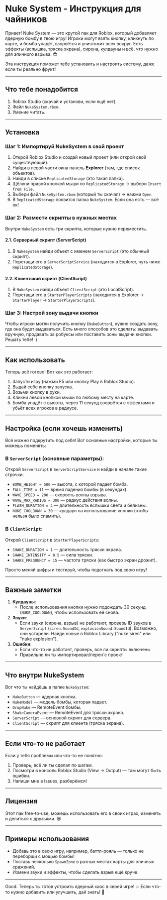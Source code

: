 # Nuke System - Инструкция для чайников

Привет! Nuke System — это крутой пак для Roblox, который добавляет ядерную бомбу в твою игру!
Игроки могут взять кнопку, кликнуть по карте, и бомба упадёт, взорвётся и уничтожит всех вокруг.
Есть эффекты (вспышка, тряска экрана), сирена, кулдауны и всё, что нужно для эпичного взрыва. 😎

Эта инструкция поможет тебе установить и настроить систему, даже если ты реально фрукт!

---

## Что тебе понадобится
1. Roblox Studio (скачай и установи, если ещё нет).
2. Файл `NukeSystem.rbxm`.
3. Умение читать.

---

## Установка

### Шаг 1: Импортируй NukeSystem в свой проект
1. Открой Roblox Studio и создай новый проект (или открой свой существующий).
2. Найди в левой части окна панель **Explorer** (там, где список объектов).
3. Найди в списке `ReplicatedStorage` (это такая папка).
4. Щёлкни правой кнопкой мыши по `ReplicatedStorage` → выбери `Insert from File`.
5. Выбери файл `NukeSystem.rbxm` (который ты скачал) → нажми `Open`.
6. В `ReplicatedStorage` появится папка `NukeSystem`. Если она есть — всё ок!

### Шаг 2: Размести скрипты в нужных местах
Внутри `NukeSystem` есть три скрипта, которые нужно переместить.

#### 2.1. Серверный скрипт (ServerScript)
1. В `NukeSystem` найди объект с именем `ServerScript` (это обычный скрипт).
2. Перетащи его в `ServerScriptService` (находится в Explorer, чуть ниже `ReplicatedStorage`).

#### 2.2. Клиентский скрипт (ClientScript)
1. В `NukeSystem` найди объект `ClientScript` (это LocalScript).
2. Перетащи его в `StarterPlayerScripts` (находится в Explorer → `StarterPlayer` → `StarterPlayerScripts`).

### Шаг 3: Настрой зону выдачи кнопки
Чтобы игроки могли получить кнопку (`NukeButton`), нужно создать зону, где она будет выдаваться.
Есть много способов это сделать: выдавать вручную, продавать за робуксы или поставить зоны выдачи кнопки.
Решать тебе! :)

---

## Как использовать
Теперь всё готово! Вот как это работает:
1. Запусти игру (нажми F5 или кнопку Play в Roblox Studio).
2. Выдай себе кнопку запуска.
3. Возьми кнопку в руки.
4. Кликни левой кнопкой мыши по любому месту на карте.
5. Бомба упадёт с высоты, через 11 секунд взорвётся с эффектами и убьёт всех игроков в радиусе.

---

## Настройка (если хочешь изменить)
Всё можно подкрутить под себя! Вот основные настройки, которые ты можешь поменять:

### В `ServerScript` (основные параметры):
Открой `ServerScript` в `ServerScriptService` и найди в начале такие строчки:
- `BOMB_HEIGHT = 500` — высота, с которой падает бомба.
- `FALL_TIME = 11` — время падения бомбы (в секундах).
- `WAVE_SPEED = 200` — скорость волны взрыва.
- `WAVE_MAX_RADIUS = 300` — радиус действия волны.
- `FLASH_DURATION = 4` — длительность вспышки света и белизны.
- `NUKE_COOLDOWN = 30` — кулдаун на использование кнопки (чтобы нельзя было спамить).

### В `ClientScript`:
Открой `ClientScript` в `StarterPlayerScripts`:
- `SHAKE_DURATION = 1` — длительность тряски экрана.
- `SHAKE_INTENSITY = 0.5` — сила тряски.
- `SHAKE_FREQUENCY = 15` — частота тряски (как быстро экран дрожит).

Просто меняй цифры и тестируй, чтобы подогнать под свою игру!

---

## Важные заметки
1. **Кулдауны**:
   - После использования кнопки нужно подождать 30 секунд (`NUKE_COOLDOWN`), чтобы использовать её снова.
2. **Звуки**:
   - Если звуки (сирена, взрыв) не работают, проверь ID звуков в `ServerScript` (`siren.SoundId`, `explosionSound.SoundId`). Возможно, они устарели. Найди новые в Roblox Library ("nuke siren" или "nuke explosion").
3. **Ошибки**:
   - Если что-то не работает, проверь, все ли скрипты включены
   - Правильно ли ты импортировал/перен`с проект

---

## Что внутри NukeSystem
Вот что ты найдёшь в папке `NukeSystem`:
- `NukeButton` — ядерная кнопка.
- `NukeModel` — модель бомбы, которая падает.
- `DropNuke` — RemoteEvent бомбы.
- `ShakeCameraEvent` — RemoteEvent для тряски экрана.
- `ServerScript` — основной скрипт для сервера.
- `ClientScript` — скрипт для клиента (тряска экрана).

---

## Если что-то не работает
Если у тебя проблемы или что-то не понятно:
1. Проверь, всё ли ты сделал по шагам.
2. Посмотри в консоль Roblox Studio (View → Output) — там могут быть ошибки.
3. Напиши мне в Issues, разберёмся!

---

## Лицензия
Этот пак free-to-use, можешь использовать его в своих играх, изменять и делиться с друзьями. 😎

---

## Примеры использования
- Добавь это в свою игру, например, баттл-рояль — только не переборщи с мощью бомбы!
- Поставь несколько `SpawnZone` в разных местах карты для эпичных сражений.
- Измени звуки и эффекты, чтобы сделать взрыв ещё круче.

---

Good. Теперь ты готов устроить ядерный хаос в своей игре! 💥
Если что-то нужно добавить или улучшить, дай знать! 🚀
